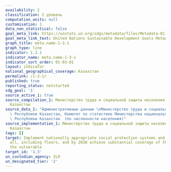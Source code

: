 ```yaml
---
availability: 2
classification: 2 уровень
computation_units: null
customisation: 1
data_non_statistical: false
goal_meta_link: https://unstats.un.org/sdgs/metadata/files/Metadata-01-03-01a.pdf
goal_meta_link_text: United Nations Sustainable Development Goals Metadata (pdf 894kB)
graph_title: meta.name-1-3-1
graph_type: line
indicator: 1.3.1
indicator_name: meta.name-1-3-1
indicator_sort_order: 01-03-01
layout: indicator
national_geographical_coverage: Казахстан
permalink: /1-3-1/
published: true
reporting_status: notstarted
sdg_goal: '1'
source_active_1: true
source_compilation_1: Министерство труда и социальной защиты населения Республики
  Казахстан
source_data_1: "Административные данные \nМинистерство труда и социальной защиты населения\
  \ Республики Казахстан, Комитет по статистике Министерства национальной экономики\
  \ Республики Казахстан  (по численности населения)"
source_implementation_1: Министерство труда и социальной защиты населения Республики
  Казахстан
tags: []
target: Implement nationally appropriate social protection systems and measures for
  all, including floors, and by 2030 achieve substantial coverage of the poor and
  the vulnerable
target_id: '1.3'
un_custodian_agency: ILO
un_designated_tier: '2'
---
```

